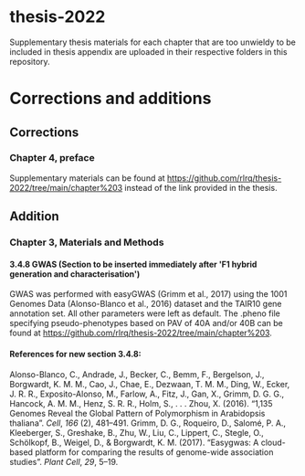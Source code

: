 # thesis-2022
Supplementary thesis materials for each chapter that are too unwieldy to be included in thesis appendix are uploaded in their respective folders in this repository.

# Corrections and additions

## Corrections
### Chapter 4, preface
Supplementary materials can be found at https://github.com/rlrq/thesis-2022/tree/main/chapter%203 instead of the link provided in the thesis.

## Addition
### Chapter 3, Materials and Methods
#### 3.4.8 GWAS (Section to be inserted immediately after 'F1 hybrid generation and characterisation')

GWAS was performed with easyGWAS (Grimm et al., 2017) using the 1001 Genomes Data (Alonso-Blanco et al., 2016) dataset and the TAIR10 gene annotation set. All other parameters were left as default. The .pheno file specifying pseudo-phenotypes based on PAV of 40A and/or 40B can be found at https://github.com/rlrq/thesis-2022/tree/main/chapter%203.

#### References for new section 3.4.8:

Alonso-Blanco, C., Andrade, J., Becker, C., Bemm, F., Bergelson, J., Borgwardt, K. M. M., Cao, J., Chae, E., Dezwaan, T. M. M., Ding, W., Ecker, J. R. R., Exposito-Alonso, M., Farlow, A., Fitz, J., Gan, X., Grimm, D. G. G., Hancock, A. M. M., Henz, S. R. R., Holm, S., . . . Zhou, X. (2016). “1,135 Genomes Reveal the Global Pattern of Polymorphism in Arabidopsis thaliana”. *Cell*, *166* (2), 481–491.
Grimm, D. G., Roqueiro, D., Salomé, P. A., Kleeberger, S., Greshake, B., Zhu, W., Liu, C., Lippert, C., Stegle, O., Schölkopf, B., Weigel, D., & Borgwardt, K. M. (2017). “Easygwas: A cloud-based platform for comparing the results of genome-wide association studies”. *Plant Cell*, *29*, 5–19.
